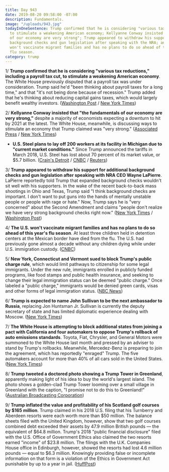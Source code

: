 ```yaml
---
title: Day 943
date: 2019-08-20 09:58:00 -07:00
description: Fundamentals.
image: "/uploads/943.jpg"
todayInOneSentence: Trump confirmed that he is considering "various tax reductions"
  to stimulate a weakening American economy; Kellyanne Conway insisted that "the fundamentals
  of our economy are very strong"; Trump appeared to withdraw his support for additional
  background checks and gun legislation after speaking with the NRA; and the U.S.
  won't vaccinate migrant families and has no plans to do so ahead of this year's
  flu season.
category: trump
---
```


1/ **Trump confirmed that he is considering "various tax reductions," including a payroll tax cut, to stimulate a weakening American economy**. The White House previously disputed that a payroll tax was under consideration. Trump said he'd "been thinking about payroll taxes for a long time," and that "it's not being done because of recession." Trump added that he's thinking about reducing capital gains taxes, which would largely benefit wealthy investors. ([Washington Post](https://www.washingtonpost.com/politics/trump-confirms-hes-considering-a-payroll-tax-cut-amid-mounting-economic-concerns/2019/08/20/2c97e500-c37a-11e9-9986-1fb3e4397be4_story.html) / [New York Times](https://www.nytimes.com/2019/08/20/us/politics/trump-economy-recession-data.html))

2/ **Kellyanne Conway insisted that "the fundamentals of our economy are very strong,"** despite a majority of economists expecting a downturn to hit by 2021 at the latest. The White House, meanwhile, is discussing ways to stimulate an economy that Trump claimed was "very strong." ([Associated Press](https://apnews.com/4ad2fadb147145b49eb7e343ceb4aa2b) / [New York Times](https://www.nytimes.com/2019/08/19/business/trump-economy.html))

* **U.S. Steel plans to lay off 200 workers at its facility in Michigan due to "current market conditions."** Since Trump announced the tariffs in March 2018, U.S. Steel has lost about 70 percent of its market value, or $5.7 billion. ([Crain's Detroit](https://www.crainsdetroit.com/manufacturing/us-steel-cites-market-conditions-layoffs-idled-ecorse-plant) / [CNBC](https://www.cnbc.com/2019/08/19/us-steel-plans-to-lay-off-hundreds-of-workers-in-michigan.html) / [Reuters](https://www.reuters.com/article/us-u-s-steel-layoffs-idUSKCN1V91XQ))

3/ **Trump appeared to withdraw his support for additional background checks and gun legislation after speaking with NRA CEO Wayne LaPierre**. LaPierre reportedly told Trump that expanded background checks wouldn't sit well with his supporters. In the wake of the recent back-to-back mass shootings in Ohio and Texas, Trump said "I think background checks are important. I don't want to put guns into the hands of mentally unstable people or people with rage or hate." Now, Trump says he is "very concerned" about the Second Amendment and claims "people don't realize we have very strong background checks right now." ([New York Times](https://www.nytimes.com/2019/08/19/us/politics/trump-gun-laws.html) / [Washington Post](https://www.washingtonpost.com/politics/after-two-more-mass-shootings-trump-again-appears-to-back-away-from-gun-background-checks/2019/08/19/ddbf75e4-c2af-11e9-b72f-b31dfaa77212_story.html))

4/ **The U.S. won't vaccinate migrant families and has no plans to do so ahead of this year's flu season**. At least three children held in detention centers at the Mexican border have died from the flu. The U.S. had previously gone almost a decade without any children dying while under U.S. immigration custody. ([CNBC](https://www.cnbc.com/2019/08/20/the-us-wont-vaccinate-migrant-children-against-the-flu-at-border-camps.html))

5/ **New York, Connecticut and Vermont sued to block Trump's public charge rule**, which would limit pathways to citizenship for some legal immigrants. Under the new rule, immigrants enrolled in publicly funded programs, like food stamps and public health insurance, and seeking to change their legal immigration status can be deemed "public charge." Once labeled a "public charge," immigrants would be denied green cards, visas and other forms of legal immigration status. ([NBC News](https://www.nbcnews.com/news/latino/new-york-connecticut-vermont-sue-block-trump-s-public-charge-n1044276))

6/ **Trump is expected to name John Sullivan to be the next ambassador to Russia**, replacing Jon Huntsman Jr. Sullivan is currently the deputy secretary of state and has limited diplomatic experience dealing with Moscow. ([New York Times](https://www.nytimes.com/2019/08/20/us/politics/john-sullivan-trump-russia-ambassador.html))

7/ **The White House is attempting to block additional states from joining a pact with California and four automakers to oppose Trump's rollback of auto emissions standards**. Toyota, Fiat, Chrysler, and General Motors were summoned to the White House last month and pressed by an adviser to stand by Trump's rollbacks. Meanwhile, Mercedez-Benz is preparing to join the agreement, which has reportedly "enraged" Trump. The five automakers account for more than 40% of all cars sold in the United States. ([New York Times](https://www.nytimes.com/2019/08/20/climate/trump-auto-emissions-rollback-disarray.html))

8/ **Trump tweeted a doctored photo showing a Trump Tower in Greenland**, apparently making light of his idea to buy the world's largest island. The photo shows a golden-clad Trump Tower looming over a small village in Greenland with the caption, "I promise not to do this to Greenland!" ([Australian Broadcasting Corporation](https://www.abc.net.au/news/2019-08-20/donald-trump-tweets-image-of-trump-tower-on-greenland/11432120))

9/ **Trump inflated the value and profitability of his Scotland golf courses by $165 million**. Trump claimed in his 2018 U.S. filing that his Turnberry and Aberdeen resorts were each worth more than $50 million. The balance sheets filed with the United Kingdom, however, show that two golf courses combined debt exceeded their assets by 47.9 million British pounds ― the equivalent of $64.8 million. Trump's 2018 "public financial disclosure" filed with the U.S. Office of Government Ethics also claimed the two resorts earned "income" of $23.8 million. The filings with the U.K. Companies House office in Edinburgh, however, showed the resorts had lost 4.6 million pounds ― equal to $6.3 million. Knowingly providing false or incomplete information on that form is a violation of the Ethics in Government Act punishable by up to a year in jail. ([HuffPost](https://www.huffpost.com/entry/trump-scotland-golf-courses-inflating-value_n_5d5c1ccce4b05f62fbd5f559))

